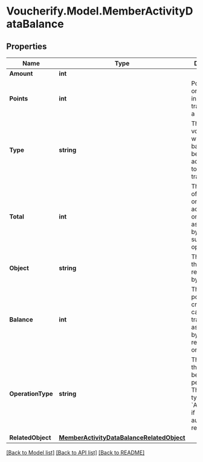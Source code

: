 # Voucherify.Model.MemberActivityDataBalance

## Properties

Name | Type | Description | Notes
------------ | ------------- | ------------- | -------------
**Amount** | **int** |  | [optional] 
**Points** | **int** | Points added or subtracted in the transaction of a loyalty card. | [optional] 
**Type** | **string** | The type of voucher whose balance is being adjusted due to the transaction. | [optional] 
**Total** | **int** | The number of all points or credits accumulated on the card as affected by add or subtract operations. | [optional] 
**Object** | **string** | The type of the object represented by the JSON. | [optional] [default to ObjectEnum.Balance]
**Balance** | **int** | The available points or credits on the card after the transaction as affected by redemption or rollback. | [optional] 
**OperationType** | **string** | The type of the operation being performed. The operation type is &#x60;AUTOMATIC&#x60; if it is an automatic redemption. | [optional] 
**RelatedObject** | [**MemberActivityDataBalanceRelatedObject**](MemberActivityDataBalanceRelatedObject.md) |  | [optional] 

[[Back to Model list]](../../README.md#documentation-for-models) [[Back to API list]](../../README.md#documentation-for-api-endpoints) [[Back to README]](../../README.md)

